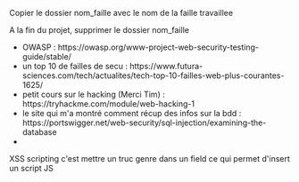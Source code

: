 Copier le dossier nom_faille avec le nom de la faille travaillee

A la fin du projet, supprimer le dossier nom_faille

<ul>
	<li>OWASP : https://owasp.org/www-project-web-security-testing-guide/stable/</li>
	<li>un top 10 de failles de secu : https://www.futura-sciences.com/tech/actualites/tech-top-10-failles-web-plus-courantes-1625/</li>
	<li>petit cours sur le hacking (Merci Tim) : https://tryhackme.com/module/web-hacking-1</li>
	<li>le site qui m'a montré comment récup des infos sur la bdd : https://portswigger.net/web-security/sql-injection/examining-the-database<li>
</ul>
<p>
XSS scripting c'est mettre un truc genre <script>alert(1)</script> dans un field ce qui permet d'insert un script JS
</p>